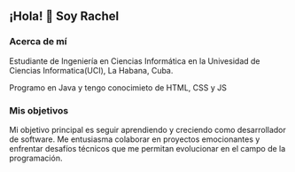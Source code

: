 ## ¡Hola! 👋 Soy Rachel
### Acerca de mí
Estudiante de Ingeniería en Ciencias Informática en la Univesidad de Ciencias Informatica(UCI), La Habana, Cuba. 

Programo en Java y tengo conocimieto de HTML, CSS y JS
### Mis objetivos
Mi objetivo principal es seguir aprendiendo y creciendo como desarrollador de software. Me entusiasma colaborar en proyectos emocionantes y enfrentar desafíos técnicos que me permitan evolucionar en el campo de la programación.
